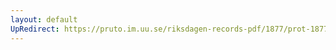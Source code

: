 ```yaml
---
layout: default
UpRedirect: https://pruto.im.uu.se/riksdagen-records-pdf/1877/prot-1877--fk--038/prot-1877--fk--038_035.pdf
---
```

